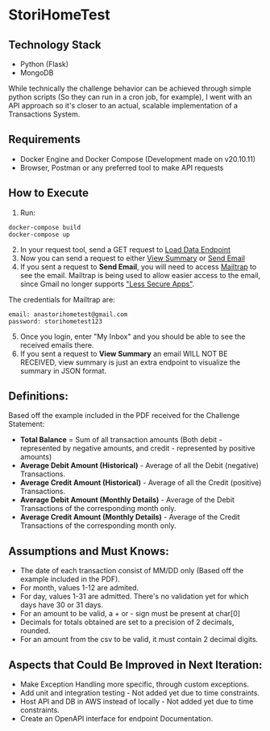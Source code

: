 # StoriHomeTest

## Technology Stack
- Python (Flask)
- MongoDB

While technically the challenge behavior can be achieved through simple python scripts (So they can run in a cron job, for example), I went with an API approach so it's closer to an actual, scalable implementation of a Transactions System.

## Requirements
- Docker Engine and Docker Compose (Development made on v20.10.11)
- Browser, Postman or any preferred tool to make API requests

## How to Execute
1. Run:
```
docker-compose build
docker-compose up
```
2. In your request tool, send a GET request to [Load Data Endpoint](localhost:5000/load_transactions)
3. Now you can send a request to either [View Summary](localhost:5000/view_summary) or [Send Email](localhost:5000/send_email)
4. If you sent a request to **Send Email**, you will need to access [Mailtrap](mailtrap.io) to see the email. Mailtrap is being used to allow easier access to the email, since Gmail no longer supports ["Less Secure Apps"](https://support.google.com/accounts/answer/6010255?hl=en#zippy=%2Cuse-an-app-password).

The credentials for Mailtrap are:
```
email: anastorihometest@gmail.com
password: storihometest123
```
5. Once you login, enter "My Inbox" and you should be able to see the received emails there.
6. If you sent a request to **View Summary** an email WILL NOT BE RECEIVED, view summary is just an extra endpoint to visualize the summary in JSON format. 

## Definitions:
Based off the example included in the PDF received for the Challenge Statement:
- **Total Balance** = Sum of all transaction amounts (Both debit - represented by negative amounts, and credit - represented by positive amounts)
- **Average Debit Amount (Historical)** - Average of all the Debit (negative) Transactions.
- **Average Credit Amount (Historical)** - Average of all the Credit (positive) Transactions.
- **Average Debit Amount (Monthly Details)** - Average of the Debit Transactions of the corresponding month only.
- **Average Credit Amount (Monthly Details)** - Average of the Credit Transactions of the corresponding month only.

## Assumptions and Must Knows:
- The date of each transaction consist of MM/DD only (Based off the example included in the PDF).
- For month, values 1-12 are admited. 
- For day, values 1-31 are admitted. There's no validation yet for which days have 30 or 31 days.
- For an amount to be valid, a + or - sign must be present at char[0]
- Decimals for totals obtained are set to a precision of 2 decimals, rounded.
- For an amount from the csv to be valid, it must contain 2 decimal digits.

## Aspects that Could Be Improved in Next Iteration:
- Make Exception Handling more specific, through custom exceptions.
- Add unit and integration testing - Not added yet due to time constraints.
- Host API and DB in AWS instead of locally - Not added yet due to time constraints.
- Create an OpenAPI interface for endpoint Documentation.